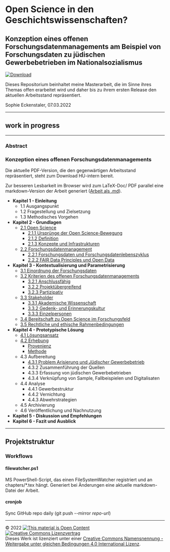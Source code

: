 # Open Science in den Geschichtswissenschaften?

## Konzeption eines offenen Forschungsdatenmanagements am Beispiel von Forschungsdaten zu jüdischen Gewerbebetrieben im Nationalsozialismus

[![Download](https://img.shields.io/badge/Download-PDF-green.svg)](https://scm.cms.hu-berlin.de/eckensts/master-thesis/-/jobs)

Dieses Repositorium beinhaltet meine Masterarbeit, die im Sinne ihres Themas offen erarbeitet wird und daher bis zu ihrem ersten Release den aktuellen Arbeitsstand repräsentiert.

Sophie Eckenstaler, 07.03.2022

---

## work in progress

---

### Abstract

### Konzeption eines offenen Forschungsdatenmanagements

Die aktuelle PDF-Version, die den gegenwärtigen Arbeitsstand repräsentiert, steht zum Download HU-intern bereit.

Zur besseren Lesbarkeit im Browser wird zum LaTeX-Doc/ PDF parallel eine markdown-Version der Arbeit generiert ([Arbeit als .md](./main.md)).

- **Kapitel 1 - Einleitung**
  - 1.1 Ausgangspunkt
  - 1.2 Fragestellung und Zielsetzung
  - 1.3 Methodisches Vorgehen
- **Kapitel 2 - Grundlagen**
  - [2.1 Open Science](./main.md#open-science)
    - [2.1.1 Ursprünge der Open Science-Bewegung](./main.md#ursprünge-der-open-science-bewegung)
    - [2.1.2 Definition](./main.md#definition)
    - [2.1.3 Konzepte und Infrastrukturen](./main.md#konzepte-und-infrastrukturen)
  - [2.2 Forschungsdatenmanagement](./main.md#forschungsdatenmanagement)
    - [2.2.1 Forschungsdaten und Forschungsdatenlebenszyklus](./main.md#forschungsdaten-und-forschungsdatenlebenszyklus)
    - [2.2.2 FAIR Data Principles und Open Data](./main.md#fair-data-principles-und-open-data)
- **Kapitel 3 - Kontextualisierung und Parametrisierung**
  - [3.1 Einordnung der Forschungsdaten](./main.md#einordnung-der-forschungsdaten)
  - [3.2 Kriterien des offenen Forschungsdatenmanagements](./main.md#kriterien-des-offenen-forschungsdatenmanagements)
     - [3.2.1 Anschlussfähig](./main.md#anschlussfähig)
     - [3.2.2 Projektübergreifend](./main.md#projektübergreifend)
     - [3.2.3 Partizipativ](./main.md#partizipativ)
  - [3.3 Stakeholder](./main.md#stakeholder)
     - [3.3.1 Akademische Wissenschaft](./main.md#akademische-wissenschaft)
     - [3.3.2 Gedenk- und Erinnerungskultur](./main.md#gedenk-und-erinnerungskultur)
     - [3.3.3 Einzelpersonen](./main.md#einzelpersonen)
  - [3.4 Bereitschaft zu Open Science im Forschungsfeld](./main.md#bereitschaft-zu-open-science-im-forschungsfeld)
  - [3.5 Rechtliche und ethische Rahmenbedingungen](./main.md#rechtliche-und-ethische-rahmenbedingungen)
- **Kapitel 4 - Prototypische Lösung**
  - [4.1 Lösungsansatz](./main.md#lösungsansatz)
  - [4.2 Erhebung](./main.md#erhebung)
     - [Provenienz](./main.md#provenienz)
     - [Methode](./main.md#methode)
  - 4.3 Aufbereitung
     - [4.3.1 Problem Arisierung und *Jüdischer* Gewerbebetrieb](./main.md#problem-arisierung-und-jüdischer-gewerbebetrieb)    
     - 4.3.2 Zusammenführung der Quellen
     - 4.3.3 Erfassung von jüdischen Gewerbebetrieben
     - 4.3.4 Verknüpfung von Sample, Fallbeispielen und Digitalisaten  
  - 4.4 Analyse
     - 4.4.1 Gewerbestruktur
     - 4.4.2 Vernichtung
     - 4.4.3 Abwehrstrategien 
  - 4.5 Archivierung
  - 4.6 Veröffentlichung und Nachnutzung
- **Kapitel 5 - Diskussion und Empfehlungen**
- **Kapitel 6 - Fazit und Ausblick**

---

## Projektstruktur

### Workflows

#### filewatcher.ps1

MS PowerShell-Script, das einen FileSystemWatcher registriert und an chapters/*.tex hängt. Generiert bei Änderungen eine aktuelle markdown-Datei der Arbeit. 

#### cronjob

Sync GitHub repo daily (git push --mirror *repo-url*)

---

© 2022 <a href="https://opendefinition.org/"><img src="https://opendefinition.org/assets.okfn.org/images/ok_buttons/oc_80x15_blue.png" alt="This material is Open Content"/></a> <a rel="license" href="http://creativecommons.org/licenses/by-sa/4.0/"><img alt="Creative Commons Lizenzvertrag" style="border-width:0" src="https://i.creativecommons.org/l/by-sa/4.0/88x31.png" /></a><br />Dieses Werk ist lizenziert unter einer <a rel="license" href="http://creativecommons.org/licenses/by-sa/4.0/">Creative Commons Namensnennung - Weitergabe unter gleichen Bedingungen 4.0 International Lizenz</a>.

